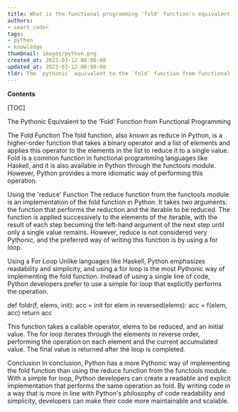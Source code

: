 ```yaml
---
title: What is the functional programming 'fold' function's equivalent in pythonic syntax?
authors:
- smart_coder
tags:
- python
- knowledge
thumbnail: images/python.png
created_at: 2023-03-12 00:00:00
updated_at: 2023-03-12 00:00:00
tldr: The `pythonic` equivalent to the `fold` function from functional programming is the `reduce` function in Python.
---
```


**Contents**

[TOC]

The Pythonic Equivalent to the 'Fold' Function from Functional Programming

The Fold Function
The fold function, also known as reduce in Python, is a higher-order function that takes a binary operator and a list of elements and applies this operator to the elements in the list to reduce it to a single value. Fold is a common function in functional programming languages like Haskell, and it is also available in Python through the functools module. However, Python provides a more idiomatic way of performing this operation.

Using the 'reduce' Function
The reduce function from the functools module is an implementation of the fold function in Python. It takes two arguments: the function that performs the reduction and the iterable to be reduced. The function is applied successively to the elements of the iterable, with the result of each step becoming the left-hand argument of the next step until only a single value remains. However, reduce is not considered very Pythonic, and the preferred way of writing this function is by using a for loop.

Using a For Loop
Unlike languages like Haskell, Python emphasizes readability and simplicity, and using a for loop is the most Pythonic way of implementing the fold function. Instead of using a single line of code, Python developers prefer to use a simple for loop that explicitly performs the operation.

def foldr(f, elems, init):
    acc = init
    for elem in reversed(elems):
        acc = f(elem, acc)
    return acc

This function takes a callable operator, elems to be reduced, and an initial value. The for loop iterates through the elements in reverse order, performing the operation on each element and the current accumulated value. The final value is returned after the loop is completed.

Conclusion
In conclusion, Python has a more Pythonic way of implementing the fold function than using the reduce function from the functools module. With a simple for loop, Python developers can create a readable and explicit implementation that performs the same operation as fold. By writing code in a way that is more in line with Python's philosophy of code readability and simplicity, developers can make their code more maintainable and scalable.
